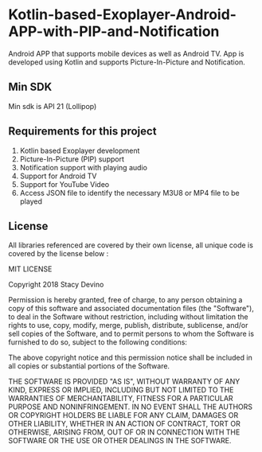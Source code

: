# Kotlin-based-Exoplayer-Android-APP-with-PIP-and-Notification

Android APP that supports mobile devices as well as Android TV. App is developed using Kotlin and supports Picture-In-Picture and Notification.

## Min SDK
Min sdk is API 21 (Lollipop)

## Requirements for this project
1.	Kotlin based Exoplayer development
2.	Picture-In-Picture (PIP) support
3.	Notification support with playing audio 
4.	Support for Android TV
5.	Support for YouTube Video
6.	Access JSON file to identify the necessary M3U8 or MP4 file to be played


## License
All libraries referenced are covered by their own license, all unique code is covered by the license below :

MIT LICENSE

Copyright 2018 Stacy Devino

Permission is hereby granted, free of charge, to any person obtaining a copy of this software and associated documentation files (the "Software"), to deal in the Software without restriction, including without limitation the rights to use, copy, modify, merge, publish, distribute, sublicense, and/or sell copies of the Software, and to permit persons to whom the Software is furnished to do so, subject to the following conditions:

The above copyright notice and this permission notice shall be included in all copies or substantial portions of the Software.

THE SOFTWARE IS PROVIDED "AS IS", WITHOUT WARRANTY OF ANY KIND, EXPRESS OR IMPLIED, INCLUDING BUT NOT LIMITED TO THE WARRANTIES OF MERCHANTABILITY, FITNESS FOR A PARTICULAR PURPOSE AND NONINFRINGEMENT. IN NO EVENT SHALL THE AUTHORS OR COPYRIGHT HOLDERS BE LIABLE FOR ANY CLAIM, DAMAGES OR OTHER LIABILITY, WHETHER IN AN ACTION OF CONTRACT, TORT OR OTHERWISE, ARISING FROM, OUT OF OR IN CONNECTION WITH THE SOFTWARE OR THE USE OR OTHER DEALINGS IN THE SOFTWARE.

